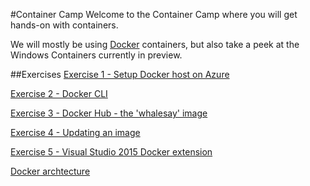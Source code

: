#Container Camp
Welcome to the Container Camp where you will get hands-on with containers.

We will mostly be using [Docker](https://www.docker.com/whatisdocker/) containers, but also take a peek at the Windows Containers currently in preview.

##Exercises
[Exercise 1 - Setup Docker host on Azure](Exercise01/README.md)
 
[Exercise 2 - Docker CLI](Exercise02/README.md)

[Exercise 3 - Docker Hub - the 'whalesay' image](Exercise03/README.md)

[Exercise 4 - Updating an image](Exercise04/README.md)

[Exercise 5 - Visual Studio 2015 Docker extension](Exercise05/README.md)


[Docker archtecture](http://docs.docker.com/engine/introduction/understanding-docker/)